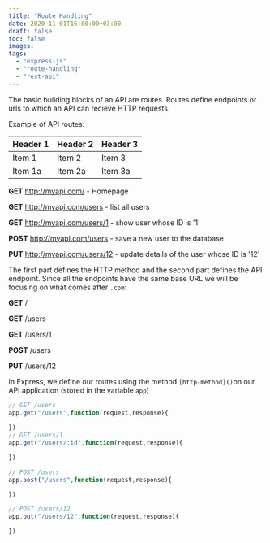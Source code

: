 ```yaml
---
title: "Route Handling"
date: 2020-11-01T16:00:00+03:00
draft: false
toc: false
images:
tags:
  - "express-js"
  - "route-handling"
  - "rest-api"
---
```


The basic building blocks of an API are routes. Routes define endpoints or urls to which an API can recieve HTTP requests.

Example of API routes:

| Header 1 | Header 2 | Header 3 |
|----------|----------|----------|
| Item 1   | Item 2   | Item 3   |
| Item 1a  | Item 2a  | Item 3a  |
**GET**  http://myapi.com/ - Homepage 

**GET**  http://myapi.com/users - list all users

**GET**  http://myapi.com/users/1 - show user whose ID is '1'

**POST** http://myapi.com/users - save a new user to the database

**PUT**  http://myapi.com/users/12 - update details of the user whose ID is '12'

The first part defines the HTTP method and the second part defines the API endpoint. Since all the endpoints have the same base URL we will be focusing on what comes after `.com`:

**GET**  /

**GET**  /users

**GET**  /users/1

**POST** /users

**PUT**  /users/12

In Express, we define our routes using the method `[http-method]()`on our API application (stored in the variable `app`) 



```js
// GET /users
app.get("/users",function(request,response){
   
})
// GET /users/1
app.get("/users/:id",function(request,response){

})

// POST /users
app.post("/users",function(request,response){

})

// POST /users/12
app.put("/users/12",function(request,response){

})
```
